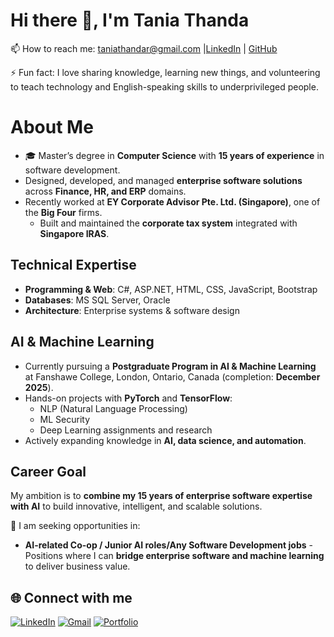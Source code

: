 # Hi there 👋, I'm Tania Thanda

📫 How to reach me: [taniathandar@gmail.com](mailto:taniathandar@gmail.com) |[LinkedIn](https://www.linkedin.com/in/aye-thanda-htun-b0267665) | [GitHub](https://github.com/taniathanda) 
 
⚡ Fun fact: I love sharing knowledge, learning new things, and volunteering to teach technology and English-speaking skills to underprivileged people. 
# About Me

- 🎓 Master’s degree in **Computer Science** with **15 years of experience** in software development.  
- Designed, developed, and managed **enterprise software solutions** across **Finance, HR, and ERP** domains.  
- Recently worked at **EY Corporate Advisor Pte. Ltd. (Singapore)**, one of the **Big Four** firms.  
    - Built and maintained the **corporate tax system** integrated with **Singapore IRAS**.  

## Technical Expertise
- **Programming & Web**: C#, ASP.NET, HTML, CSS, JavaScript, Bootstrap  
- **Databases**: MS SQL Server, Oracle  
- **Architecture**: Enterprise systems & software design  

## AI & Machine Learning
- Currently pursuing a **Postgraduate Program in AI & Machine Learning** at Fanshawe College, London, Ontario, Canada (completion: **December 2025**).  
- Hands-on projects with **PyTorch** and **TensorFlow**:  
    - NLP (Natural Language Processing)  
    - ML Security  
    - Deep Learning assignments and research  
- Actively expanding knowledge in **AI, data science, and automation**.  

## Career Goal
My ambition is to **combine my 15 years of enterprise software expertise with AI** to build innovative, intelligent, and scalable solutions.  

🌱 I am seeking opportunities in:  
- **AI-related Co-op / Junior AI roles/Any Software Development jobs** - Positions where I can **bridge enterprise software and machine learning** to deliver business value.  

 

## 🌐 Connect with me
[![LinkedIn](https://img.shields.io/badge/LinkedIn-blue?logo=linkedin&logoColor=white)](https://www.linkedin.com/in/aye-thanda-htun-b0267665)
[![Gmail](https://img.shields.io/badge/Gmail-red?logo=gmail&logoColor=white)](mailto:taniathandar@gmail.com)
[![Portfolio](https://img.shields.io/badge/Portfolio-000?logo=vercel&logoColor=white)](https://your-portfolio-link.com)
